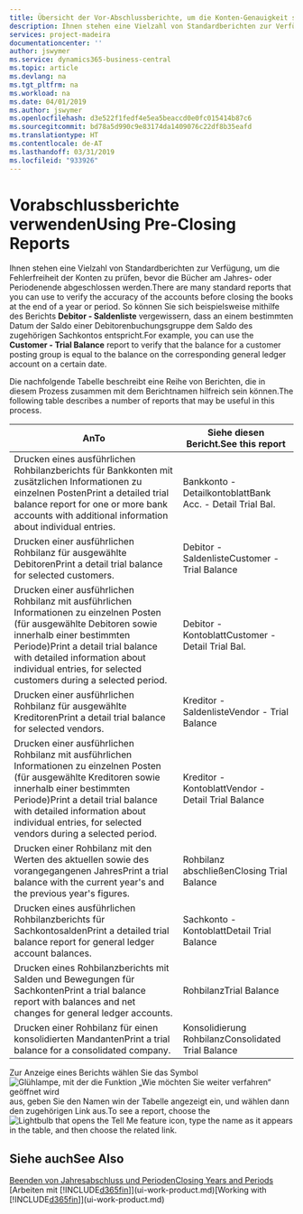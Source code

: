 ```yaml
---
title: Übersicht der Vor-Abschlussberichte, um die Konten-Genauigkeit sicherzustellen| Microsoft Docs
description: Ihnen stehen eine Vielzahl von Standardberichten zur Verfügung, um die Fehlerfreiheit der Konten zu prüfen, bevor die Bücher am Jahres- oder Periodenende abgeschlossen werden.
services: project-madeira
documentationcenter: ''
author: jswymer
ms.service: dynamics365-business-central
ms.topic: article
ms.devlang: na
ms.tgt_pltfrm: na
ms.workload: na
ms.date: 04/01/2019
ms.author: jswymer
ms.openlocfilehash: d3e522f1fedf4e5ea5beaccd0e0fc015414b87c6
ms.sourcegitcommit: bd78a5d990c9e83174da1409076c22df8b35eafd
ms.translationtype: HT
ms.contentlocale: de-AT
ms.lasthandoff: 03/31/2019
ms.locfileid: "933926"
---
```

# <a name="using-pre-closing-reports"></a><span data-ttu-id="e7e14-103">Vorabschlussberichte verwenden</span><span class="sxs-lookup"><span data-stu-id="e7e14-103">Using Pre-Closing Reports</span></span>
<span data-ttu-id="e7e14-104">Ihnen stehen eine Vielzahl von Standardberichten zur Verfügung, um die Fehlerfreiheit der Konten zu prüfen, bevor die Bücher am Jahres- oder Periodenende abgeschlossen werden.</span><span class="sxs-lookup"><span data-stu-id="e7e14-104">There are many standard reports that you can use to verify the accuracy of the accounts before closing the books at the end of a year or period.</span></span> <span data-ttu-id="e7e14-105">So können Sie sich beispielsweise mithilfe des Berichts **Debitor - Saldenliste** vergewissern, dass an einem bestimmten Datum der Saldo einer Debitorenbuchungsgruppe dem Saldo des zugehörigen Sachkontos entspricht.</span><span class="sxs-lookup"><span data-stu-id="e7e14-105">For example, you can use the **Customer - Trial Balance** report to verify that the balance for a customer posting group is equal to the balance on the corresponding general ledger account on a certain date.</span></span>

<span data-ttu-id="e7e14-106">Die nachfolgende Tabelle beschreibt eine Reihe von Berichten, die in diesem Prozess zusammen mit dem Berichtnamen hilfreich sein können.</span><span class="sxs-lookup"><span data-stu-id="e7e14-106">The following table describes a number of reports that may be useful in this process.</span></span>

| <span data-ttu-id="e7e14-107">An</span><span class="sxs-lookup"><span data-stu-id="e7e14-107">To</span></span> | <span data-ttu-id="e7e14-108">Siehe diesen Bericht.</span><span class="sxs-lookup"><span data-stu-id="e7e14-108">See this report</span></span> |
| --- | --- |
| <span data-ttu-id="e7e14-109">Drucken eines ausführlichen Rohbilanzberichts für Bankkonten mit zusätzlichen Informationen zu einzelnen Posten</span><span class="sxs-lookup"><span data-stu-id="e7e14-109">Print a detailed trial balance report for one or more bank accounts with additional information about individual entries.</span></span> |<span data-ttu-id="e7e14-110">Bankkonto - Detailkontoblatt</span><span class="sxs-lookup"><span data-stu-id="e7e14-110">Bank Acc. - Detail Trial Bal.</span></span> |
| <span data-ttu-id="e7e14-111">Drucken einer ausführlichen Rohbilanz für ausgewählte Debitoren</span><span class="sxs-lookup"><span data-stu-id="e7e14-111">Print a detail trial balance for selected customers.</span></span> |<span data-ttu-id="e7e14-112">Debitor - Saldenliste</span><span class="sxs-lookup"><span data-stu-id="e7e14-112">Customer - Trial Balance</span></span> |
| <span data-ttu-id="e7e14-113">Drucken einer ausführlichen Rohbilanz mit ausführlichen Informationen zu einzelnen Posten (für ausgewählte Debitoren sowie innerhalb einer bestimmten Periode)</span><span class="sxs-lookup"><span data-stu-id="e7e14-113">Print a detail trial balance with detailed information about individual entries, for selected customers during a selected period.</span></span> |<span data-ttu-id="e7e14-114">Debitor - Kontoblatt</span><span class="sxs-lookup"><span data-stu-id="e7e14-114">Customer - Detail Trial Bal.</span></span> |
| <span data-ttu-id="e7e14-115">Drucken einer ausführlichen Rohbilanz für ausgewählte Kreditoren</span><span class="sxs-lookup"><span data-stu-id="e7e14-115">Print a detail trial balance for selected vendors.</span></span> |<span data-ttu-id="e7e14-116">Kreditor - Saldenliste</span><span class="sxs-lookup"><span data-stu-id="e7e14-116">Vendor - Trial Balance</span></span> |
| <span data-ttu-id="e7e14-117">Drucken einer ausführlichen Rohbilanz mit ausführlichen Informationen zu einzelnen Posten (für ausgewählte Kreditoren sowie innerhalb einer bestimmten Periode)</span><span class="sxs-lookup"><span data-stu-id="e7e14-117">Print a detail trial balance with detailed information about individual entries, for selected vendors during a selected period.</span></span> |<span data-ttu-id="e7e14-118">Kreditor - Kontoblatt</span><span class="sxs-lookup"><span data-stu-id="e7e14-118">Vendor - Detail Trial Balance</span></span> |
| <span data-ttu-id="e7e14-119">Drucken einer Rohbilanz mit den Werten des aktuellen sowie des vorangegangenen Jahres</span><span class="sxs-lookup"><span data-stu-id="e7e14-119">Print a trial balance with the current year's and the previous year's figures.</span></span> |<span data-ttu-id="e7e14-120">Rohbilanz abschließen</span><span class="sxs-lookup"><span data-stu-id="e7e14-120">Closing Trial Balance</span></span> |
| <span data-ttu-id="e7e14-121">Drucken eines ausführlichen Rohbilanzberichts für Sachkontosalden</span><span class="sxs-lookup"><span data-stu-id="e7e14-121">Print a detailed trial balance report for general ledger account balances.</span></span> |<span data-ttu-id="e7e14-122">Sachkonto - Kontoblatt</span><span class="sxs-lookup"><span data-stu-id="e7e14-122">Detail Trial Balance</span></span> |
| <span data-ttu-id="e7e14-123">Drucken eines Rohbilanzberichts mit Salden und Bewegungen für Sachkonten</span><span class="sxs-lookup"><span data-stu-id="e7e14-123">Print a trial balance report with balances and net changes for general ledger accounts.</span></span> |<span data-ttu-id="e7e14-124">Rohbilanz</span><span class="sxs-lookup"><span data-stu-id="e7e14-124">Trial Balance</span></span> |
| <span data-ttu-id="e7e14-125">Drucken einer Rohbilanz für einen konsolidierten Mandanten</span><span class="sxs-lookup"><span data-stu-id="e7e14-125">Print a trial balance for a consolidated company.</span></span> |<span data-ttu-id="e7e14-126">Konsolidierung Rohbilanz</span><span class="sxs-lookup"><span data-stu-id="e7e14-126">Consolidated Trial Balance</span></span> |

<span data-ttu-id="e7e14-127">Zur Anzeige eines Berichts wählen Sie das Symbol ![Glühlampe, mit der die Funktion „Wie möchten Sie weiter verfahren“ geöffnet wird](media/ui-search/search_small.png "Wie möchten Sie weiter verfahren?") aus, geben Sie den Namen win der Tabelle angezeigt ein, und wählen dann den zugehörigen Link aus.</span><span class="sxs-lookup"><span data-stu-id="e7e14-127">To see a report, choose the ![Lightbulb that opens the Tell Me feature](media/ui-search/search_small.png "Tell me what you want to do") icon, type the name as it appears in the table, and then choose the related link.</span></span>

## <a name="see-also"></a><span data-ttu-id="e7e14-128">Siehe auch</span><span class="sxs-lookup"><span data-stu-id="e7e14-128">See Also</span></span>
[<span data-ttu-id="e7e14-129">Beenden von Jahresabschluss und Perioden</span><span class="sxs-lookup"><span data-stu-id="e7e14-129">Closing Years and Periods</span></span>](year-close-years-periods.md)  
<span data-ttu-id="e7e14-130">[Arbeiten mit [!INCLUDE[d365fin](includes/d365fin_md.md)]](ui-work-product.md)</span><span class="sxs-lookup"><span data-stu-id="e7e14-130">[Working with [!INCLUDE[d365fin](includes/d365fin_md.md)]](ui-work-product.md)</span></span>

